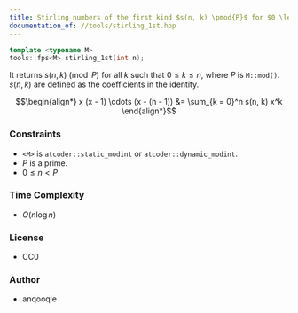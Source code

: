 ```yaml
---
title: Stirling numbers of the first kind $s(n, k) \pmod{P}$ for $0 \leq k \leq n$
documentation_of: //tools/stirling_1st.hpp
---
```


```cpp
template <typename M>
tools::fps<M> stirling_1st(int n);
```

It returns $s(n, k) \pmod{P}$ for all $k$ such that $0 \leq k \leq n$, where $P$ is `M::mod()`.
$s(n, k)$ are defined as the coefficients in the identity.

$$\begin{align*}
x (x - 1) \cdots (x - (n - 1)) &= \sum_{k = 0}^n s(n, k) x^k
\end{align*}$$

### Constraints
- `<M>` is `atcoder::static_modint` or `atcoder::dynamic_modint`.
- $P$ is a prime.
- $0 \leq n < P$

### Time Complexity
- $O(n \log n)$

### License
- CC0

### Author
- anqooqie
